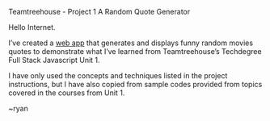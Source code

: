 Teamtreehouse - Project 1
A Random Quote Generator

Hello Internet.

I’ve created a [web app](https://ragatep.github.io/A_Random_Quote_Generator/) that generates and displays funny random movies quotes to demonstrate what I’ve learned from Teamtreehouse’s Techdegree Full Stack Javascript Unit 1.

I have only used the concepts and techniques listed in the project instructions, but I have also copied from sample codes provided from topics covered in the courses from Unit 1.

~ryan
